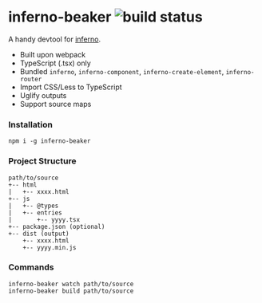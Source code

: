 # inferno-beaker ![build status](https://travis-ci.org/wizawu/inferno-beaker.svg)

A handy devtool for [inferno](https://github.com/infernojs/inferno).

* Built upon webpack
* TypeScript (.tsx) only
* Bundled `inferno`, `inferno-component`, `inferno-create-element`, `inferno-router`
* Import CSS/Less to TypeScript
* Uglify outputs
* Support source maps

### Installation

```
npm i -g inferno-beaker
```

### Project Structure

```
path/to/source
+-- html
|   +-- xxxx.html
+-- js
|   +-- @types
|   +-- entries
|       +-- yyyy.tsx
+-- package.json (optional)
+-- dist (output)
    +-- xxxx.html
    +-- yyyy.min.js
```

### Commands

```
inferno-beaker watch path/to/source
inferno-beaker build path/to/source
```

